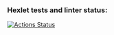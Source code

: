 ### Hexlet tests and linter status:
[![Actions Status](https://github.com/Denis-Shakhurov/java-project-78/actions/workflows/hexlet-check.yml/badge.svg)](https://github.com/Denis-Shakhurov/java-project-78/actions)